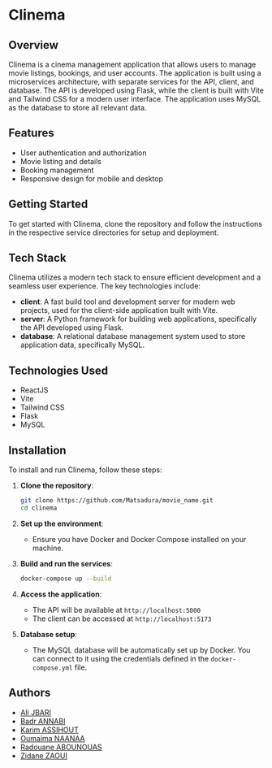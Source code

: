 # Clinema


## Overview

Clinema is a cinema management application that allows users to manage movie listings, bookings, and user accounts. The application is built using a microservices architecture, with separate services for the API, client, and database. The API is developed using Flask, while the client is built with Vite and Tailwind CSS for a modern user interface. The application uses MySQL as the database to store all relevant data.

## Features
- User authentication and authorization
- Movie listing and details
- Booking management
- Responsive design for mobile and desktop

## Getting Started
To get started with Clinema, clone the repository and follow the instructions in the respective service directories for setup and deployment.

## Tech Stack
Clinema utilizes a modern tech stack to ensure efficient development and a seamless user experience. The key technologies include:

- **client**: A fast build tool and development server for modern web projects, used for the client-side application built with Vite.
- **server**: A Python framework for building web applications, specifically the API developed using Flask.
- **database**: A relational database management system used to store application data, specifically MySQL.



## Technologies Used
- ReactJS
- Vite
- Tailwind CSS
- Flask
- MySQL

## Installation
To install and run Clinema, follow these steps:

1. **Clone the repository**:
   ```bash
   git clone https://github.com/Matsadura/movie_name.git
   cd clinema
   ```

2. **Set up the environment**:
   - Ensure you have Docker and Docker Compose installed on your machine.

3. **Build and run the services**:
   ```bash
   docker-compose up --build
   ```

4. **Access the application**:
   - The API will be available at `http://localhost:5000`
   - The client can be accessed at `http://localhost:5173`

5. **Database setup**:
   - The MySQL database will be automatically set up by Docker. You can connect to it using the credentials defined in the `docker-compose.yml` file.



## Authors

- [Ali JBARI](https://github.com/ila36IX)
- [Badr ANNABI](https://github.com/Badr-Annabi)
- [Karim ASSIHOUT](https://github.com/ashtkarim)
- [Oumaima NAANAA](https://github.com/naanaa59)
- [Radouane ABOUNOUAS](https://github.com/RadouaneAbn)
- [Zidane ZAOUI](https://github.com/matsadura)
